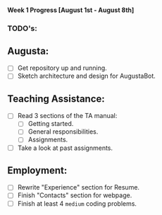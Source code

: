 #### Week 1 Progress [August 1st - August 8th]
### TODO's:
## Augusta:
- [ ] Get repository up and running.
- [ ] Sketch architecture and design for AugustaBot.

## Teaching Assistance:
- [ ] Read 3 sections of the TA manual:
    - [ ] Getting started.
    - [ ] General responsibilities.
    - [ ] Assignments.
- [ ] Take a look at past assignments.

## Employment:
- [ ] Rewrite "Experience" section for Resume.
- [ ] Finish "Contacts" section for webpage.
- [ ] Finish at least 4 `medium` coding problems.
